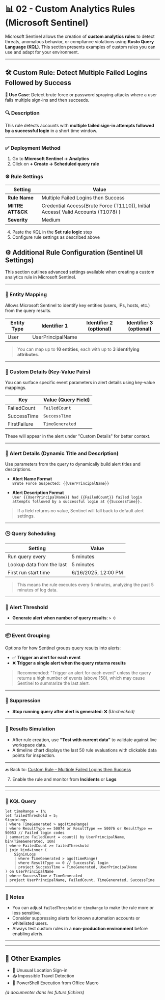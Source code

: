# 📊 02 - Custom Analytics Rules (Microsoft Sentinel)

Microsoft Sentinel allows the creation of **custom analytics rules** to detect threats, anomalous behavior, or compliance violations using **Kusto Query Language (KQL)**. This section presents examples of custom rules you can use and adapt for your environment.

---

## 🛠️ Custom Rule: Detect Multiple Failed Logins Followed by Success

**📌 Use Case**: Detect brute force or password spraying attacks where a user fails multiple sign-ins and then succeeds.

### 🔍 Description

This rule detects accounts with **multiple failed sign-in attempts followed by a successful login** in a short time window.

---

### ✅ Deployment Method

1. Go to **Microsoft Sentinel → Analytics**
2. Click on **+ Create → Scheduled query rule**

### ⚙️ Rule Settings

| Setting                  | Value                                                                            |
|--------------------------|----------------------------------------------------------------------------------|
| **Rule Name**            | Multiple Failed Logins then Success                                              |
| **MITRE ATT&CK**         | Credential Access(Brute Force (T1110)), Initial Access( Valid Accounts (T1078) ) |
| **Severity**             | Medium                                                                           |
 
4. Paste the KQL in the **Set rule logic** step
5. Configure rule settings as described above

## ⚙️ Additional Rule Configuration (Sentinel UI Settings)

This section outlines advanced settings available when creating a custom analytics rule in Microsoft Sentinel.

---

### 🧩 Entity Mapping

Allows Microsoft Sentinel to identify key entities (users, IPs, hosts, etc.) from the query results.

| Entity Type | Identifier 1        | Identifier 2 (optional) | Identifier 3 (optional) |
|-------------|---------------------|--------------------------|--------------------------|
| User        | UserPrincipalName   |                          |                          |

> You can map up to **10 entities**, each with up to **3 identifying attributes**.

---

### 🧾 Custom Details (Key-Value Pairs)

You can surface specific event parameters in alert details using key-value mappings.

| Key           | Value (Query Field)     |
|---------------|--------------------------|
| FailedCount   | `FailedCount`            |
| SuccessTime   | `SuccessTime`            |
| FirstFailure  | `TimeGenerated`          |

These will appear in the alert under "Custom Details" for better context.

---

### 📝 Alert Details (Dynamic Title and Description)

Use parameters from the query to dynamically build alert titles and descriptions.

- **Alert Name Format**  
  `Brute Force Suspected: {{UserPrincipalName}}`

- **Alert Description Format**  
  `User {{UserPrincipalName}} had {{FailedCount}} failed login attempts followed by a successful login at {{SuccessTime}}.`

> If a field returns no value, Sentinel will fall back to default alert settings.

---

### 🕒 Query Scheduling

| Setting                   | Value          |
|---------------------------|----------------|
| Run query every           | 5 minutes      |
| Lookup data from the last | 5 minutes      |
| First run start time      | 6/16/2025, 12:00 PM |

> This means the rule executes every 5 minutes, analyzing the past 5 minutes of log data.

---

### 🚨 Alert Threshold

- **Generate alert when number of query results**: `> 0`

---

### 📦 Event Grouping

Options for how Sentinel groups query results into alerts:

- ✅ **Trigger an alert for each event**
- ❌ **Trigger a single alert when the query returns results**

> Recommended: "Trigger an alert for each event" unless the query returns a high number of events (above 150), which may cause Sentinel to summarize the last alert.

---

### 📴 Suppression

- **Stop running query after alert is generated**: ❌ *(Unchecked)*

---

### 🧪 Results Simulation

- After rule creation, use **“Test with current data”** to validate against live workspace data.
- A timeline chart displays the last 50 rule evaluations with clickable data points for inspection.

---

🔙 Back to: [Custom Rule – Multiple Failed Logins then Success](#🛠️-custom-rule-detect-multiple-failed-logins-followed-by-success)

7. Enable the rule and monitor from **Incidents** or **Logs**

--- 



---

### 📄 KQL Query

```kusto
let timeRange = 1h;
let failedThreshold = 5;
SigninLogs
| where TimeGenerated > ago(timeRange)
| where ResultType == 50074 or ResultType == 50076 or ResultType == 50053 // Failed login codes
| summarize FailedCount = count() by UserPrincipalName, bin(TimeGenerated, 10m)
| where FailedCount >= failedThreshold
| join kind=inner (
    SigninLogs
    | where TimeGenerated > ago(timeRange)
    | where ResultType == 0 // Successful login
    | project SuccessTime = TimeGenerated, UserPrincipalName
) on UserPrincipalName
| where SuccessTime > TimeGenerated
| project UserPrincipalName, FailedCount, TimeGenerated, SuccessTime
```


---

### 📌 Notes

- You can adjust `failedThreshold` or `timeRange` to make the rule more or less sensitive.
- Consider suppressing alerts for known automation accounts or whitelisted users.
- Always test custom rules in a **non-production environment** before enabling alerts.

---



---

## 📂 Other Examples

- 🔎 Unusual Location Sign-in  
- 📥 Impossible Travel Detection  
- 🐚 PowerShell Execution from Office Macro  

*(à documenter dans les futurs fichiers)*
